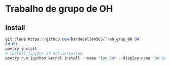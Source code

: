 # Trabalho de grupo de OH

## Install
```powershell
git clone https://github.com/kardecallan566/Trab_grup_OH OH
cd OH
poetry install
# install jupyter if not installed
poetry run ipython kernel install --name "ipy_OH" --display-name "OH GRUPO"
```